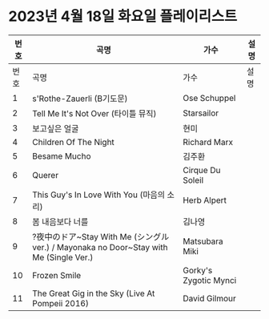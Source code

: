 # 2023년 4월 18일 화요일 플레이리스트

| 번호 | 곡명 | 가수 | 설명 |
|------|------|------|------|
| 번호 | 곡명 | 가수 | 설명 |
| 1 | s'Rothe-Zauerli (B기도문) | Ose Schuppel |  |
| 2 | Tell Me It's Not Over (타이틀 뮤직) | Starsailor |  |
| 3 | 보고싶은 얼굴 | 현미 |  |
| 4 | Children Of The Night | Richard Marx |  |
| 5 | Besame Mucho | 김주환 |  |
| 6 | Querer | Cirque Du Soleil |  |
| 7 | This Guy's In Love With You (마음의 소리) | Herb Alpert |  |
| 8 | 봄 내음보다 너를 | 김나영 |  |
| 9 | ?夜中のドア~Stay With Me (シングルver.) / Mayonaka no Door~Stay with Me (Single Ver.) | Matsubara Miki |  |
| 10 | Frozen Smile | Gorky's Zygotic Mynci |  |
| 11 | The Great Gig in the Sky (Live At Pompeii 2016) | David Gilmour |  |
